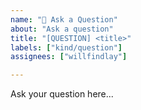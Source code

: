 ```yaml
---
name: "🤔 Ask a Question"
about: "Ask a question"
title: "[QUESTION] <title>"
labels: ["kind/question"]
assignees: ["willfindlay"]

---
```


Ask your question here...
